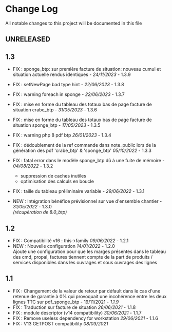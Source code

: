 # Change Log
All notable changes to this project will be documented in this file

## UNRELEASED

## 1.3
- FIX : sponge_btp: sur première facture de situation: nouveau cumul et situation actuelle rendus identiques - *24/11/2023* - 1.3.9
- FIX : setNewPage bad type hint - *22/06/2023* - 1.3.8
- FIX : warning foreach in sponge - *22/06/2023* - 1.3.7
- FIX : mise en forme du tableau des totaux bas de page facture de situation crabe_btp  - *31/05/2023* - 1.3.6
- FIX : mise en forme du tableau des totaux bas de page facture de situation sponge_btp - *17/05/2023* - 1.3.5  

- FIX : warning php 8 pdf btp *26/01/2023* - 1.3.4
- FIX : dédoublement de la ref commande dans note_public lors de la génération des pdf 'crabe_btp' & 'sponge_btp' *05/10/2022* - 1.3.3
- FIX : fatal error dans le modèle sponge_btp dû à une fuite de mémoire - *04/08/2022* - 1.3.2
  - suppression de caches inutiles
  - optimisation des calculs en boucle
- FIX : taille du tableau préliminaire variable - *29/06/2022* - 1.3.1
- NEW : Intégration bénéfice prévisionnel sur vue d'ensemble chantier - *31/05/2022* - 1.3.0  
  *(récupération de 8.0_btp)* 

## 1.2

- FIX : Compatibilité v16 : this->family *09/06/2022* - 1.2.1
- NEW : Nouvelle configuration *14/01/2022* - 1.2.0  
  Ajoute une configuration pour que les marges présentes dans le tableau des cmd, propal, factures
  tiennent compte de la part de produits / services disponibles dans les ouvrages et sous ouvrages des lignes

## 1.1

- FIX : Changement de la valeur de retour par défault dans le cas d'une retenue de garantie à 0% qui provoquait une incohérence entre les deux lignes TTC sur pdf_sponge_btp - 19/11/2021 - *1.1.9*
- FIX : Traduction sur facture de situation *26/06/2021* - 1.1.8
- FIX : module descriptor (v14 compatibility) *30/06/2021* - 1.1.7
- FIX : Remove useless dependency for workstation *29/06/2021* - 1.1.6
- FIX : V13 GETPOST compatibility *08/03/2021*
